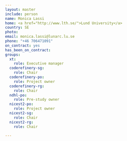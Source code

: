 ```yaml
---
layout: master
include: person
name: Monica Lassi
home: <a href="http://www.lth.se/">Lund University</a>
country: SE
photo:
email: monica.lassi@lunarc.lu.se
phone: "+46 706471091"
on_contract: yes
has_been_on_contract:
groups:
  xt:
    role: Executive manager
  coderefinery-sg:
    role: Chair
  coderefinery-po:
    role: Project owner
  coderefinery-rg:
    role: Chair
  ndhl-po:
    role: Pre-study owner
  nicest2-po:
    role: Project owner
  nicest2-sg:
    role: Chair
  nicest2-rg:
    role: Chair

---
```

